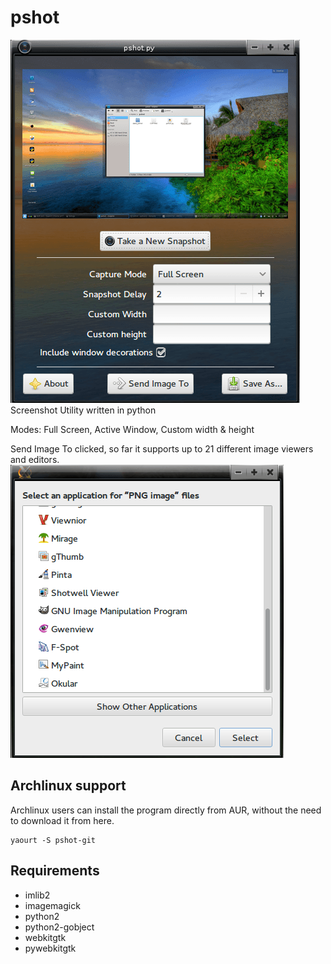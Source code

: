 pshot
=====
<img src="data_pshot/pshot_preview.png" alt="" /><br/>
Screenshot Utility written in python

Modes: Full Screen, Active Window, Custom width & height

Send Image To clicked, so far it supports up to 21 different image viewers and editors.
<img src="data_pshot/send_to.png" alt="" /><br/>

## Archlinux support
Archlinux users can install the program directly from AUR, without the need to download it from here.

    yaourt -S pshot-git

## Requirements


* imlib2
* imagemagick
* python2
* python2-gobject
* webkitgtk
* pywebkitgtk